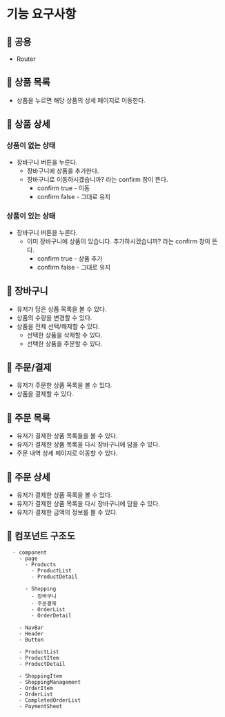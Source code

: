 # 기능 요구사항

## 🌟 공용

- Router

## 🌟 상품 목록

- 상품을 누르면 해당 상품의 상세 페이지로 이동한다.

## 🌟 상품 상세

### 상품이 없는 상태

- 장바구니 버튼을 누른다.
  - 장바구니에 상품을 추가한다.
  - 장바구니로 이동하시겠습니까? 라는 confirm 창이 뜬다.
    - confirm true - 이동
    - confirm false - 그대로 유지

### 상품이 있는 상태

- 장바구니 버튼을 누른다.
  - 이미 장바구니에 상품이 있습니다. 추가하시겠습니까? 라는 confirm 창이 뜬다.
    - confirm true - 상품 추가
    - confirm false - 그대로 유지

## 🌟 장바구니

- 유저가 담은 상품 목록을 볼 수 있다.
- 상품의 수량을 변경할 수 있다.
- 상품을 전체 선택/해제할 수 있다.
  - 선택한 상품을 삭제할 수 있다.
  - 선택한 상품을 주문할 수 있다.

## 🌟 주문/결제

- 유저가 주문한 상품 목록을 볼 수 있다.
- 상품을 결제할 수 있다.

## 🌟 주문 목록

- 유저가 결제한 상품 목록들을 볼 수 있다.
- 유저가 결제한 상품 목록을 다시 장바구니에 담을 수 있다.
- 주문 내역 상세 페이지로 이동할 수 있다.

## 🌟 주문 상세

- 유저가 결제한 상품 목록을 볼 수 있다.
- 유저가 결제한 상품 목록을 다시 장바구니에 담을 수 있다.
- 유저가 결제한 금액의 정보를 볼 수 있다.

## 🌟 컴포넌트 구조도

```
  - component
    - page
      - Products
        - ProductList
        - ProductDetail

      - Shopping
        - 장바구니
        - 주문결제
        - OrderList
        - OrderDetail

    - NavBar
    - Header
    - Button

    - ProductList
    - ProductItem
    - ProductDetail

    - ShoppingItem
    - ShoppingManagement
    - OrderItem
    - OrderList
    - CompletedOrderList
    - PaymentSheet
```
